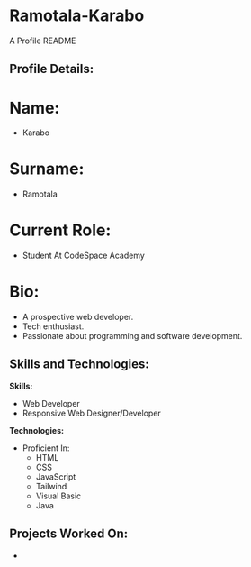 # Ramotala-Karabo
A Profile README 

## Profile Details:


# **Name:** 
- Karabo
# **Surname:**
- Ramotala
# **Current Role:**
- Student At CodeSpace Academy

# **Bio:** 
 - A prospective web developer.
 - Tech enthusiast.
 - Passionate about programming and software development.

   
## Skills and Technologies:
  **Skills:**
  - Web Developer
  - Responsive Web Designer/Developer

  **Technologies:**
  - Proficient In:
      - HTML
      - CSS
      - JavaScript
      - Tailwind
      - Visual Basic
      - Java

## Projects Worked On:
  - 

